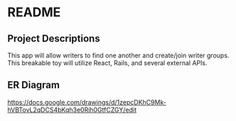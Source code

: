 # README

## Project Descriptions
This app will allow writers to find one another and create/join writer groups. 
This breakable toy will utilize React, Rails, and several external APIs.

## ER Diagram
https://docs.google.com/drawings/d/1zepcDKhC9Mk-hVBTovL2qDCS4bKqh3e0Rih0GtfCZGY/edit

